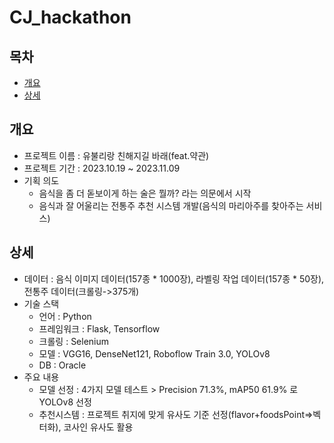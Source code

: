 # CJ_hackathon

## 목차
  - [개요](#개요)
  - [상세](#상세)

## 개요
- 프로젝트 이름 : 유불리랑 친해지길 바래(feat.약관)
- 프로젝트 기간 : 2023.10.19 ~ 2023.11.09
- 기획 의도
  - 음식을 좀 더 돋보이게 하는 술은 뭘까? 라는 의문에서 시작
  - 음식과 잘 어울리는 전통주 추천 시스템 개발(음식의 마리아주를 찾아주는 서비스)

## 상세
- 데이터 : 음식 이미지 데이터(157종 * 1000장), 라벨링 작업 데이터(157종 * 50장), 전통주 데이터(크롤링->375개)
- 기술 스택
  - 언어 : Python
  - 프레임워크 : Flask, Tensorflow
  - 크롤링 : Selenium
  - 모델 : VGG16, DenseNet121, Roboflow Train 3.0, YOLOv8
  - DB : Oracle
- 주요 내용
  - 모델 선정 : 4가지 모델 테스트 > Precision 71.3%, mAP50 61.9% 로 YOLOv8 선정
  - 추천시스템 : 프로젝트 취지에 맞게 유사도 기준 선정(flavor+foodsPoint=>벡터화), 코사인 유사도 활용
